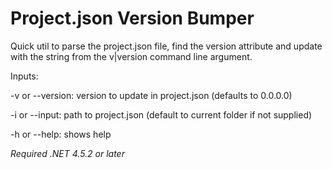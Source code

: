 # Project.json Version Bumper

Quick util to parse the project.json file, find the version attribute and update with the string from the v|version command line argument.

Inputs:

 -v or --version: version to update in project.json (defaults to 0.0.0.0)
 
 -i or --input: path to project.json (default to current folder if not supplied)
 
 -h or --help: shows help
 
 *Required .NET 4.5.2 or later*
 
